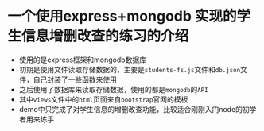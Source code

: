 # 一个使用express+mongodb 实现的学生信息增删改查的练习的介绍
+ 使用的是express框架和mongodb数据库
+ 初期是使用文件读取存储数据的，主要是`students-fs.js`文件和`db.json`文件，自己封装了一些函数来使用
+ 之后使用了数据库来读取存储数据，使用的都是`mongodb`的`API`
+ 其中`views`文件中的`html`页面来自`bootstrap`官网的模板
+ demo中只完成了对学生信息的增删改查功能，比较适合刚刚入门node的初学者用来练手